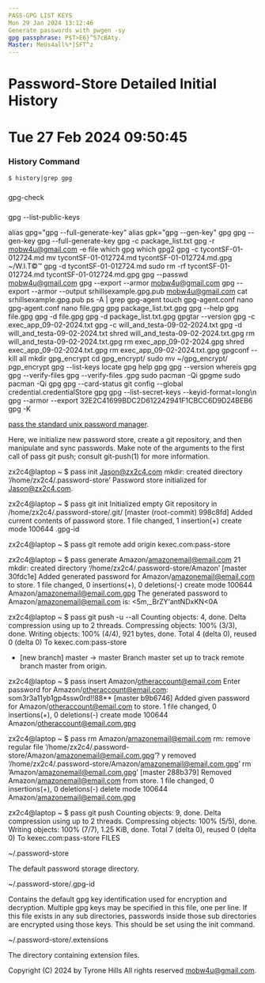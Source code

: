 ```yaml
---
PASS-GPG LIST KEYS
Mon 29 Jan 2024 13:12:46
Generate passwords with pwgen -sy
gpg passphrase: P$T>E6}^57cBAty.
Master: MeUs4all%*]SFT^z
---
```


# Password-Store Detailed Initial History
# Tue 27 Feb 2024 09:50:45

### History Command

```
$ history|grep gpg
```

### 
gpg-check

###
gpg --list-public-keys


alias gpg="gpg --full-generate-key"
alias gpk="gpg --gen-key"
gpg
gpg --gen-key
gpg --full-generate-key
gpg -c package_list.txt
gpg -r mobw4u@gmail.com -e file
which gpg
which gpg2
gpg -c tycontSF-01-012724.md
mv tycontSF-01-012724.md tycontSF-01-012724.md.gpg ~/W.I.T©™ 
gpg -d tycontSF-01-012724.md
sudo rm -rf tycontSF-01-012724.md tycontSF-01-012724.md.gpg
gpg --passwd mobw4u@gmail.com
gpg --export --armor mobw4u@gmail.com
gpg --export --armor --output srhillsexample.gpg.pub mobw4u@gmail.com
cat srhillsexample.gpg.pub
ps -A | grep gpg-agent
touch gpg-agent.conf
nano gpg-agent.conf
nano file.gpg
gpg package_list.txt.gpg
gpg --help
gpg file.gpg
gpg -d file.gpg
gpg -d package_list.txt.gpg
gpgtar --version
gpg -c exec_app_09-02-2024.txt
gpg -c will_and_testa-09-02-2024.txt
gpg -d will_and_testa-09-02-2024.txt
shred will_and_testa-09-02-2024.txt.gpg
rm will_and_testa-09-02-2024.txt.gpg
rm exec_app_09-02-2024.gpg
shred exec_app_09-02-2024.txt.gpg
rm exec_app_09-02-2024.txt.gpg
gpgconf --kill all
mkdir gpg_encrypt
cd gpg_encrypt/
sudo mv ~/gpg_encrypt/ pgp_encrypt
gpg --list-keys
locate gpg
help gpg
gpg --version
whereis gpg
gpg --verify-files
gpg --verify-files .gpg
sudo pacman -Qi gpgme
sudo pacman -Qi gpg
gpg --card-status
git config --global credential.credentialStore gpg
gpg --list-secret-keys --keyid-format=long\n
gpg --armor --export 32E2C41699BDC2D612242941F1CBCC6D9D24BEB6
gpg -K
















[pass the standard unix password manager](https://www.passwordstore.org/).

Here, we initialize new password store, create a git repository, and then manipulate and sync passwords. Make note of the arguments to the first call of pass git push; consult git-push(1) for more information.

zx2c4@laptop ~ $ pass init Jason@zx2c4.com
mkdir: created directory ‘/home/zx2c4/.password-store’
Password store initialized for Jason@zx2c4.com.

zx2c4@laptop ~ $ pass git init
Initialized empty Git repository in /home/zx2c4/.password-store/.git/
[master (root-commit) 998c8fd] Added current contents of password store.
1 file changed, 1 insertion(+)
create mode 100644 .gpg-id

zx2c4@laptop ~ $ pass git remote add origin kexec.com:pass-store

zx2c4@laptop ~ $ pass generate Amazon/amazonemail@email.com 21
mkdir: created directory ‘/home/zx2c4/.password-store/Amazon’
[master 30fdc1e] Added generated password for Amazon/amazonemail@email.com to store.
1 file changed, 0 insertions(+), 0 deletions(-)
create mode 100644 Amazon/amazonemail@email.com.gpg
The generated password to Amazon/amazonemail@email.com is:
<5m,_BrZY‘antNDxKN<0A

zx2c4@laptop ~ $ pass git push -u --all
Counting objects: 4, done.
Delta compression using up to 2 threads.
Compressing objects: 100% (3/3), done.
Writing objects: 100% (4/4), 921 bytes, done.
Total 4 (delta 0), reused 0 (delta 0)
To kexec.com:pass-store
* [new branch] master -> master
Branch master set up to track remote branch master from origin.

zx2c4@laptop ~ $ pass insert Amazon/otheraccount@email.com
Enter password for Amazon/otheraccount@email.com: som3r3a11yb1gp4ssw0rd!!88**
[master b9b6746] Added given password for Amazon/otheraccount@email.com to store.
1 file changed, 0 insertions(+), 0 deletions(-)
create mode 100644 Amazon/otheraccount@email.com.gpg

zx2c4@laptop ~ $ pass rm Amazon/amazonemail@email.com
rm: remove regular file ‘/home/zx2c4/.password-store/Amazon/amazonemail@email.com.gpg’? y
removed ‘/home/zx2c4/.password-store/Amazon/amazonemail@email.com.gpg’
rm ’Amazon/amazonemail@email.com.gpg’
[master 288b379] Removed Amazon/amazonemail@email.com from store.
1 file changed, 0 insertions(+), 0 deletions(-)
delete mode 100644 Amazon/amazonemail@email.com.gpg

zx2c4@laptop ~ $ pass git push
Counting objects: 9, done.
Delta compression using up to 2 threads.
Compressing objects: 100% (5/5), done.
Writing objects: 100% (7/7), 1.25 KiB, done.
Total 7 (delta 0), reused 0 (delta 0)
To kexec.com:pass-store
FILES

~/.password-store

The default password storage directory.

~/.password-store/.gpg-id

Contains the default gpg key identification used for encryption and decryption. Multiple gpg keys may be specified in this file, one per line. If this file exists in any sub directories, passwords inside those sub directories are encrypted using those keys. This should be set using the init command.

~/.password-store/.extensions

The directory containing extension files.

Copyright (C) 2024 by Tyrone Hills All rights reserved <mobw4u@gmail.com>.
